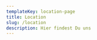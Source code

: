 ```yaml
---
templateKey: location-page
title: Location
slug: /location
description: Hier findest Du uns
---
```

